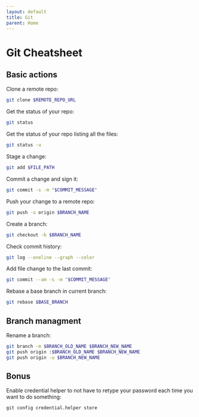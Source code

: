 ```yaml
---
layout: default
title: Git
parent: Home
---
```


# Git Cheatsheet

## Basic actions

Clone a remote repo:

```bash
git clone $REMOTE_REPO_URL
```

Get the status of your repo:

```bash
git status
```

Get the status of your repo listing all the files:

```bash
git status -u
```

Stage a change:

```bash
git add $FILE_PATH
```

Commit a change and sign it:

```bash
git commit -s -m "$COMMIT_MESSAGE"
```

Push your change to a remote repo:

```bash
git push -u origin $BRANCH_NAME
```

Create a branch:

```bash
git checkout -b $BRANCH_NAME
```

Check commit history:

```bash
git log --oneline --graph --color
```

Add file change to the last commit:

```bash
git commit --am -s -m "$COMMIT_MESSAGE"
```

Rebase a base branch in current branch:

```bash
git rebase $BASE_BRANCH
```

## Branch managment

Rename a branch:

```bash
git branch -m $BRANCH_OLD_NAME $BRANCH_NEW_NAME
git push origin :$BRANCH_OLD_NAME $BRANCH_NEW_NAME
git push origin -u $BRANCH_NEW_NAME
```

## Bonus

Enable credential helper to not have to retype your password each time you want to do something:

```
git config credential.helper store 
```
